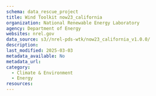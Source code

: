 ```yaml
---
schema: data_rescue_project 
title: Wind Toolkit now23_california
organization: National Renewable Energy Laboratory
agency: Department of Energy
websites: nrel.gov
data_source: s3//nrel-pds-wtk/now23_california_v1.0.0/
description: 
last_modified: 2025-03-03
metadata_available: No
metadata_url: 
category:
  - Climate & Environment 
  - Energy 
resources:
---
```

